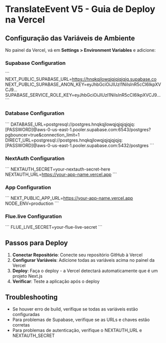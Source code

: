 # TranslateEvent V5 - Guia de Deploy na Vercel

## Configuração das Variáveis de Ambiente

No painel da Vercel, vá em **Settings > Environment Variables** e adicione:

### Supabase Configuration
\`\`\`
NEXT_PUBLIC_SUPABASE_URL=https://hnqkqjlowqjqjqjqjqjq.supabase.co
NEXT_PUBLIC_SUPABASE_ANON_KEY=eyJhbGciOiJIUzI1NiIsInR5cCI6IkpXVCJ9...
SUPABASE_SERVICE_ROLE_KEY=eyJhbGciOiJIUzI1NiIsInR5cCI6IkpXVCJ9...
\`\`\`

### Database Configuration
\`\`\`
DATABASE_URL=postgresql://postgres.hnqkqjlowqjqjqjqjqjq:[PASSWORD]@aws-0-us-east-1.pooler.supabase.com:6543/postgres?pgbouncer=true&connection_limit=1
DIRECT_URL=postgresql://postgres.hnqkqjlowqjqjqjqjqjq:[PASSWORD]@aws-0-us-east-1.pooler.supabase.com:5432/postgres
\`\`\`

### NextAuth Configuration
\`\`\`
NEXTAUTH_SECRET=your-nextauth-secret-here
NEXTAUTH_URL=https://your-app-name.vercel.app
\`\`\`

### App Configuration
\`\`\`
NEXT_PUBLIC_APP_URL=https://your-app-name.vercel.app
NODE_ENV=production
\`\`\`

### Flue.live Configuration
\`\`\`
FLUE_LIVE_SECRET=your-flue-live-secret
\`\`\`

## Passos para Deploy

1. **Conectar Repositório**: Conecte seu repositório GitHub à Vercel
2. **Configurar Variáveis**: Adicione todas as variáveis acima no painel da Vercel
3. **Deploy**: Faça o deploy - a Vercel detectará automaticamente que é um projeto Next.js
4. **Verificar**: Teste a aplicação após o deploy

## Troubleshooting

- Se houver erro de build, verifique se todas as variáveis estão configuradas
- Para problemas de Supabase, verifique se as URLs e chaves estão corretas
- Para problemas de autenticação, verifique o NEXTAUTH_URL e NEXTAUTH_SECRET
